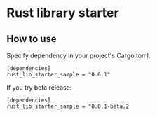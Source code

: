 # Rust library starter

## How to use

Specify dependency in your project's Cargo.toml.

<!-- replace start -->
    [dependencies]
    rust_lib_starter_sample = "0.0.1"

If you try beta release:

    [dependencies]
    rust_lib_starter_sample = "0.0.1-beta.2
<!-- replace end -->
